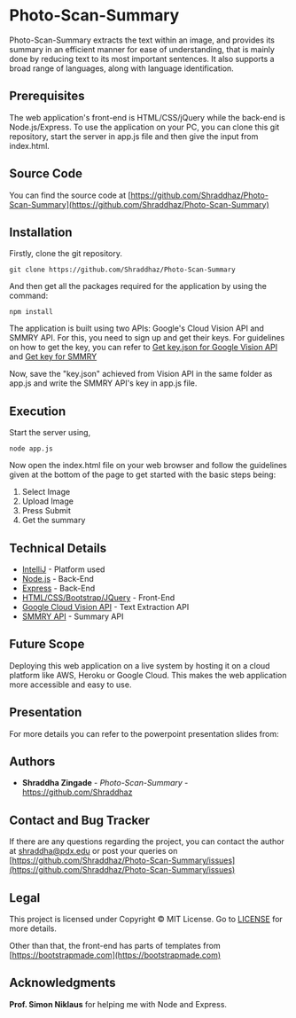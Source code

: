 # Photo-Scan-Summary

Photo-Scan-Summary extracts the text within an image, and provides its summary in an efficient manner for ease of understanding, that is mainly done by reducing text to its most important sentences. It also supports a broad range of languages, along with language identification.

## Prerequisites

The web application's front-end is HTML/CSS/jQuery while the back-end is Node.js/Express. To use the application on your PC, you can clone this git repository, start the server in app.js file and then give the input from index.html.

## Source Code
You can find the source code at [https://github.com/Shraddhaz/Photo-Scan-Summary](https://github.com/Shraddhaz/Photo-Scan-Summary)

## Installation

Firstly, clone the git repository. 
```
git clone https://github.com/Shraddhaz/Photo-Scan-Summary
```

And then get all the packages required for the application by using the command:

```
npm install
```
The application is built using two APIs: Google's Cloud Vision API and SMMRY API. For this, you need to sign up and get their keys. For guidelines on how to get the key, you can refer to [Get key.json for Google Vision API](https://cloud.google.com/vision/docs/auth) and [Get key for SMMRY](http://smmry.com/api)

Now, save the "key.json" achieved from Vision API in the same folder as app.js and write the SMMRY API's key in app.js file.

## Execution
Start the server using,
```
node app.js
```
Now open the index.html file on your web browser and follow the guidelines given at the bottom of the page to get started with the basic steps being: 
1. Select Image
2. Upload Image
3. Press Submit
4. Get the summary

## Technical Details

* [IntelliJ](https://www.jetbrains.com/idea/) - Platform used
* [Node.js](https://nodejs.org/en/) - Back-End 
* [Express](https://expressjs.com/) - Back-End 
* [HTML/CSS/Bootstrap/JQuery](https://developer.mozilla.org/en-US/docs/Web) - Front-End
* [Google Cloud Vision API](https://cloud.google.com/vision/) - Text Extraction API
* [SMMRY API](http://smmry.com/api) - Summary API

## Future Scope

Deploying this web application on a live system by hosting it on a cloud platform like AWS, Heroku or Google Cloud. This makes the web application more accessible and easy to use.

## Presentation
For more details you can refer to the powerpoint presentation slides from: 

## Authors

* **Shraddha Zingade** - *Photo-Scan-Summary* - https://github.com/Shraddhaz

## Contact and Bug Tracker

If there are any questions regarding the project, you can contact the author at [shraddha@pdx.edu](shraddha@pdx.edu) or post your queries on [https://github.com/Shraddhaz/Photo-Scan-Summary/issues](https://github.com/Shraddhaz/Photo-Scan-Summary/issues)

## Legal

This project is licensed under Copyright ©  MIT License. Go to [LICENSE](https://github.com/Shraddhaz/Photo-Scan-Summary/blob/master/LICENSE) for more details.

Other than that, the front-end has parts of templates from [https://bootstrapmade.com](https://bootstrapmade.com)

## Acknowledgments

**Prof. Simon Niklaus** for helping me with Node and Express.


